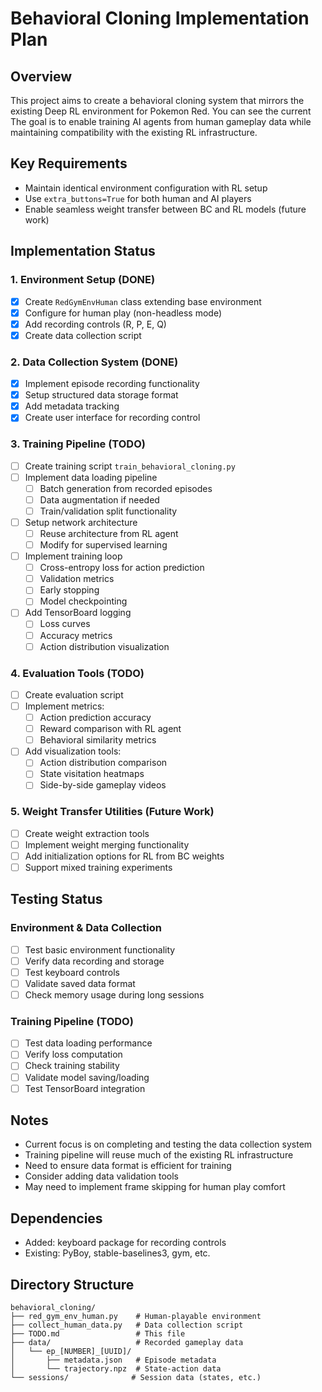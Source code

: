 # Behavioral Cloning Implementation Plan

## Overview
This project aims to create a behavioral cloning system that mirrors the existing Deep RL environment for Pokemon Red. You can see the current  The goal is to enable training AI agents from human gameplay data while maintaining compatibility with the existing RL infrastructure.

## Key Requirements
- Maintain identical environment configuration with RL setup
- Use `extra_buttons=True` for both human and AI players
- Enable seamless weight transfer between BC and RL models (future work)

## Implementation Status

### 1. Environment Setup (DONE)
- [x] Create `RedGymEnvHuman` class extending base environment
- [x] Configure for human play (non-headless mode)
- [x] Add recording controls (R, P, E, Q)
- [x] Create data collection script

### 2. Data Collection System (DONE)
- [x] Implement episode recording functionality
- [x] Setup structured data storage format
- [x] Add metadata tracking
- [x] Create user interface for recording control

### 3. Training Pipeline (TODO)
- [ ] Create training script `train_behavioral_cloning.py`
- [ ] Implement data loading pipeline
  - [ ] Batch generation from recorded episodes
  - [ ] Data augmentation if needed
  - [ ] Train/validation split functionality
- [ ] Setup network architecture
  - [ ] Reuse architecture from RL agent
  - [ ] Modify for supervised learning
- [ ] Implement training loop
  - [ ] Cross-entropy loss for action prediction
  - [ ] Validation metrics
  - [ ] Early stopping
  - [ ] Model checkpointing
- [ ] Add TensorBoard logging
  - [ ] Loss curves
  - [ ] Accuracy metrics
  - [ ] Action distribution visualization

### 4. Evaluation Tools (TODO)
- [ ] Create evaluation script
- [ ] Implement metrics:
  - [ ] Action prediction accuracy
  - [ ] Reward comparison with RL agent
  - [ ] Behavioral similarity metrics
- [ ] Add visualization tools:
  - [ ] Action distribution comparison
  - [ ] State visitation heatmaps
  - [ ] Side-by-side gameplay videos

### 5. Weight Transfer Utilities (Future Work)
- [ ] Create weight extraction tools
- [ ] Implement weight merging functionality
- [ ] Add initialization options for RL from BC weights
- [ ] Support mixed training experiments

## Testing Status

### Environment & Data Collection
- [ ] Test basic environment functionality
- [ ] Verify data recording and storage
- [ ] Test keyboard controls
- [ ] Validate saved data format
- [ ] Check memory usage during long sessions

### Training Pipeline (TODO)
- [ ] Test data loading performance
- [ ] Verify loss computation
- [ ] Check training stability
- [ ] Validate model saving/loading
- [ ] Test TensorBoard integration

## Notes
- Current focus is on completing and testing the data collection system
- Training pipeline will reuse much of the existing RL infrastructure
- Need to ensure data format is efficient for training
- Consider adding data validation tools
- May need to implement frame skipping for human play comfort

## Dependencies
- Added: keyboard package for recording controls
- Existing: PyBoy, stable-baselines3, gym, etc.

## Directory Structure
```
behavioral_cloning/
├── red_gym_env_human.py    # Human-playable environment
├── collect_human_data.py   # Data collection script
├── TODO.md                 # This file
├── data/                   # Recorded gameplay data
│   └── ep_[NUMBER]_[UUID]/
│       ├── metadata.json   # Episode metadata
│       └── trajectory.npz  # State-action data
└── sessions/              # Session data (states, etc.)

